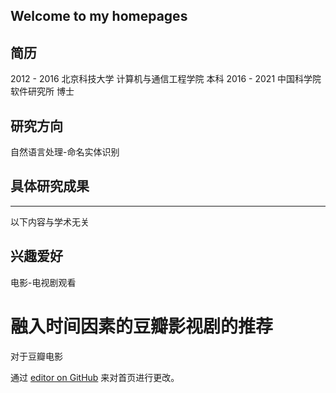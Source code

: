 ## Welcome to my homepages

## 简历
2012 - 2016 北京科技大学 计算机与通信工程学院 本科
2016 - 2021 中国科学院 软件研究所 博士

## 研究方向
自然语言处理-命名实体识别

## 具体研究成果



----------------------------------------------------
以下内容与学术无关
## 兴趣爱好

电影-电视剧观看

# 融入时间因素的豆瓣影视剧的推荐
对于豆瓣电影



通过 [editor on GitHub](https://github.com/huyun-cs/huyun.github.com/edit/master/index.md) 来对首页进行更改。
